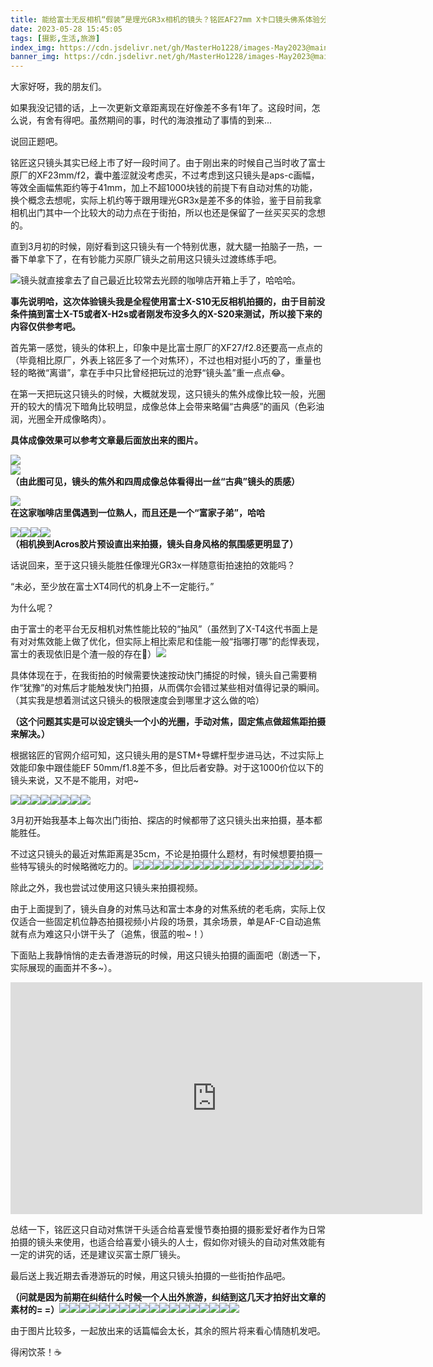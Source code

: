 ```yaml
---
title: 能给富士无反相机“假装”是理光GR3x相机的镜头？铭匠AF27mm X卡口镜头佛系体验分享
date: 2023-05-28 15:45:05
tags: [摄影,生活,旅游] 
index_img: https://cdn.jsdelivr.net/gh/MasterHo1228/images-May2023@main/IMG_1738.JPG 
banner_img: https://cdn.jsdelivr.net/gh/MasterHo1228/images-May2023@main/IMG_1738.JPG 
--- 
```


大家好呀，我的朋友们。

如果我没记错的话，上一次更新文章距离现在好像差不多有1年了。这段时间，怎么说，有舍有得吧。虽然期间的事，时代的海浪推动了事情的到来...

说回正题吧。

铭匠这只镜头其实已经上市了好一段时间了。由于刚出来的时候自己当时收了富士原厂的XF23mm/f2，囊中羞涩就没考虑买，不过考虑到这只镜头是aps-c画幅，等效全画幅焦距约等于41mm，加上不超1000块钱的前提下有自动对焦的功能，换个概念去想呢，实际上机约等于跟用理光GR3x是差不多的体验，鉴于目前我拿相机出门其中一个比较大的动力点在于街拍，所以也还是保留了一丝买买买的念想的。

直到3月初的时候，刚好看到这只镜头有一个特别优惠，就大腿一拍脑子一热，一番下单拿下了，在有钞能力买原厂镜头之前用这只镜头过渡练练手吧。

![](https://cdn.jsdelivr.net/gh/MasterHo1228/images-May2023@main/IMG_1630.JPG "镜头就直接拿去了自己最近比较常去光顾的咖啡店开箱上手了，哈哈哈。")

**事先说明哈，这次体验镜头我是全程使用富士X-S10无反相机拍摄的，由于目前没条件搞到富士X-T5或者X-H2s或者刚发布没多久的X-S20来测试，所以接下来的内容仅供参考吧。**

首先第一感觉，镜头的体积上，印象中是比富士原厂的XF27/f2.8还要高一点点的（毕竟相比原厂，外表上铭匠多了一个对焦环），不过也相对挺小巧的了，重量也轻的略微“离谱”，拿在手中只比曾经把玩过的沧野“镜头盖”重一点点😂。

在第一天把玩这只镜头的时候，大概就发现，这只镜头的焦外成像比较一般，光圈开的较大的情况下暗角比较明显，成像总体上会带来略偏“古典感”的画风（色彩油润，光圈全开成像略肉）。  

**具体成像效果可以参考文章最后面放出来的图片。**

![](https://cdn.jsdelivr.net/gh/MasterHo1228/images-May2023@main/20230312-DSCF4401.jpg)  
![](https://cdn.jsdelivr.net/gh/MasterHo1228/images-May2023@main/20230312-DSCF4415.jpg)  
**（由此图可见，镜头的焦外和四周成像总体看得出一丝“古典”镜头的质感）**

![](https://cdn.jsdelivr.net/gh/MasterHo1228/images-May2023@main/20230312-DSCF4417.jpg)  
**在这家咖啡店里偶遇到一位熟人，而且还是一个“富家子弟”，哈哈**

![](https://cdn.jsdelivr.net/gh/MasterHo1228/images-May2023@main/20230313-DSCF4435.jpg)![](https://cdn.jsdelivr.net/gh/MasterHo1228/images-May2023@main/20230312-DSCF4432.jpg)![](https://cdn.jsdelivr.net/gh/MasterHo1228/images-May2023@main/20230312-DSCF4428.jpg)![](https://cdn.jsdelivr.net/gh/MasterHo1228/images-May2023@main/20230312-DSCF4424.jpg)  
**（相机换到Acros胶片预设直出来拍摄，镜头自身风格的氛围感更明显了）**

话说回来，至于这只镜头能胜任像理光GR3x一样随意街拍速拍的效能吗？

“未必，至少放在富士XT4同代的机身上不一定能行。”

为什么呢？

由于富士的老平台无反相机对焦性能比较的“抽风”（虽然到了X-T4这代书面上是有对对焦效能上做了优化，但实际上相比索尼和佳能一般“指哪打哪”的彪悍表现，富士的表现依旧是个渣一般的存在🌚）![](https://cdn.jsdelivr.net/gh/MasterHo1228/images-May2023@main/20230407-DSCF4718.jpg)

具体体现在于，在我街拍的时候需要快速按动快门捕捉的时候，镜头自己需要稍作“犹豫”的对焦后才能触发快门拍摄，从而偶尔会错过某些相对值得记录的瞬间。（其实我是想着测试这只镜头的极限速度会到哪里才这么做的哈）

**（这个问题其实是可以设定镜头一个小的光圈，手动对焦，固定焦点做超焦距拍摄来解决。）**

根据铭匠的官网介绍可知，这只镜头用的是STM+导螺杆型步进马达，不过实际上效能印象中跟佳能EF 50mm/f1.8差不多，但比后者安静。对于这1000价位以下的镜头来说，又不是不能用，对吧~

![](https://cdn.jsdelivr.net/gh/MasterHo1228/images-May2023@main/20230407-DSCF4695.jpg)![](https://cdn.jsdelivr.net/gh/MasterHo1228/images-May2023@main/20230407-DSCF4726.jpg)![](https://cdn.jsdelivr.net/gh/MasterHo1228/images-May2023@main/20230407-DSCF4728.jpg)![](https://cdn.jsdelivr.net/gh/MasterHo1228/images-May2023@main/20230407-DSCF4730.jpg)![](https://cdn.jsdelivr.net/gh/MasterHo1228/images-May2023@main/20230407-DSCF4732.jpg)![](https://cdn.jsdelivr.net/gh/MasterHo1228/images-May2023@main/20230407-DSCF4749.jpg)![](https://cdn.jsdelivr.net/gh/MasterHo1228/images-May2023@main/20230407-DSCF4755.jpg)![](https://cdn.jsdelivr.net/gh/MasterHo1228/images-May2023@main/20230407-DSCF4759.jpg)

3月初开始我基本上每次出门街拍、探店的时候都带了这只镜头出来拍摄，基本都能胜任。

不过这只镜头的最近对焦距离是35cm，不论是拍摄什么题材，有时候想要拍摄一些特写镜头的时候略微吃力的。![](https://cdn.jsdelivr.net/gh/MasterHo1228/images-May2023@main/20230407-DSCF4769.jpg)![](https://cdn.jsdelivr.net/gh/MasterHo1228/images-May2023@main/20230409-DSCF4961.jpg)![](https://cdn.jsdelivr.net/gh/MasterHo1228/images-May2023@main/20230409-DSCF4969.jpg)![](https://cdn.jsdelivr.net/gh/MasterHo1228/images-May2023@main/20230409-DSCF4980.jpg)![](https://cdn.jsdelivr.net/gh/MasterHo1228/images-May2023@main/20230409-DSCF4987.jpg)![](https://cdn.jsdelivr.net/gh/MasterHo1228/images-May2023@main/20230314-DSCF4485.jpg)![](https://cdn.jsdelivr.net/gh/MasterHo1228/images-May2023@main/20230314-DSCF4488.jpg)![](https://cdn.jsdelivr.net/gh/MasterHo1228/images-May2023@main/20230323-DSCF4686.jpg)![](https://cdn.jsdelivr.net/gh/MasterHo1228/images-May2023@main/20230323-DSCF4662.jpg)![](https://cdn.jsdelivr.net/gh/MasterHo1228/images-May2023@main/20230323-DSCF4667.jpg)![](https://cdn.jsdelivr.net/gh/MasterHo1228/images-May2023@main/20230419-DSCF5059.jpg)![](https://cdn.jsdelivr.net/gh/MasterHo1228/images-May2023@main/20230419-DSCF5057.jpg)![](https://cdn.jsdelivr.net/gh/MasterHo1228/images-May2023@main/20230419-DSCF5054.jpg)![](https://cdn.jsdelivr.net/gh/MasterHo1228/images-May2023@main/20230426-DSCF5110.jpg)![](https://cdn.jsdelivr.net/gh/MasterHo1228/images-May2023@main/20230426-DSCF5115.jpg)![](https://cdn.jsdelivr.net/gh/MasterHo1228/images-May2023@main/20230426-DSCF5074.jpg)![](https://cdn.jsdelivr.net/gh/MasterHo1228/images-May2023@main/20230426-DSCF5087.jpg)![](https://cdn.jsdelivr.net/gh/MasterHo1228/images-May2023@main/20230426-DSCF5097.jpg)![](https://cdn.jsdelivr.net/gh/MasterHo1228/images-May2023@main/20230426-DSCF5101.jpg)

除此之外，我也尝试过使用这只镜头来拍摄视频。

由于上面提到了，镜头自身的对焦马达和富士本身的对焦系统的老毛病，实际上仅仅适合一些固定机位静态拍摄视频小片段的场景，其余场景，单是AF-C自动追焦就有点为难这只小饼干头了（追焦，很蓝的啦~！）

下面贴上我静悄悄的走去香港游玩的时候，用这只镜头拍摄的画面吧（剧透一下，实际展现的画面并不多~）。

<iframe src="https://player.bilibili.com/player.html?bvid=BV17s4y1B7J2&amp;page=1" data-src="//player.bilibili.com/player.html?bvid=BV17s4y1B7J2&amp;page=1" scrolling="no" border="0" frameborder="no" framespacing="0" allowfullscreen="true" style="width: 659px; height: 371px;"></iframe>

总结一下，铭匠这只自动对焦饼干头适合给喜爱慢节奏拍摄的摄影爱好者作为日常拍摄的镜头来使用，也适合给喜爱小镜头的人士，假如你对镜头的自动对焦效能有一定的讲究的话，还是建议买富士原厂镜头。

最后送上我近期去香港游玩的时候，用这只镜头拍摄的一些街拍作品吧。

**（问就是因为前期在纠结什么时候一个人出外旅游，纠结到这几天才拍好出文章的素材的= =）**![](https://cdn.jsdelivr.net/gh/MasterHo1228/images-May2023@main/20230522-DSCF5346.jpg)![](https://cdn.jsdelivr.net/gh/MasterHo1228/images-May2023@main/20230522-DSCF5347.jpg)![](https://cdn.jsdelivr.net/gh/MasterHo1228/images-May2023@main/20230522-DSCF5358.jpg)![](https://cdn.jsdelivr.net/gh/MasterHo1228/images-May2023@main/20230522-DSCF5359.jpg)![](https://cdn.jsdelivr.net/gh/MasterHo1228/images-May2023@main/20230522-DSCF5361.jpg)![](https://cdn.jsdelivr.net/gh/MasterHo1228/images-May2023@main/20230522-DSCF5484.jpg)![](https://cdn.jsdelivr.net/gh/MasterHo1228/images-May2023@main/20230522-DSCF5492.jpg)![](https://cdn.jsdelivr.net/gh/MasterHo1228/images-May2023@main/20230522-DSCF5507.jpg)![](https://cdn.jsdelivr.net/gh/MasterHo1228/images-May2023@main/20230522-DSCF5548.jpg)![](https://cdn.jsdelivr.net/gh/MasterHo1228/images-May2023@main/20230522-DSCF5546.jpg)![](https://cdn.jsdelivr.net/gh/MasterHo1228/images-May2023@main/20230522-DSCF5578.jpg)![](https://cdn.jsdelivr.net/gh/MasterHo1228/images-May2023@main/20230522-DSCF5560.jpg)![](https://cdn.jsdelivr.net/gh/MasterHo1228/images-May2023@main/20230522-DSCF5570.jpg)![](https://cdn.jsdelivr.net/gh/MasterHo1228/images-May2023@main/20230522-DSCF5587.jpg)![](https://cdn.jsdelivr.net/gh/MasterHo1228/images-May2023@main/20230522-DSCF5598.jpg)![](https://cdn.jsdelivr.net/gh/MasterHo1228/images-May2023@main/20230522-DSCF5601.jpg)![](https://cdn.jsdelivr.net/gh/MasterHo1228/images-May2023@main/20230523-DSCF5637.jpg)![](https://cdn.jsdelivr.net/gh/MasterHo1228/images-May2023@main/20230523-DSCF5636.jpg)

由于图片比较多，一起放出来的话篇幅会太长，其余的照片将来看心情随机发吧。

得闲饮茶！☕